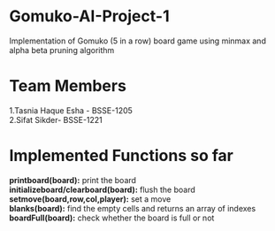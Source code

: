 # Gomuko-AI-Project-1
Implementation of Gomuko (5 in a row) board game using minmax and alpha beta pruning algorithm  

# Team Members  
1.Tasnia Haque Esha - BSSE-1205  
2.Sifat Sikder- BSSE-1221  

# Implemented Functions so far  
**printboard(board):** print the board  
**initializeboard/clearboard(board):** flush the board  
**setmove(board,row,col,player):** set a move  
**blanks(board):** find the empty cells and returns an array of indexes  
**boardFull(board):** check whether the board is full or not  

